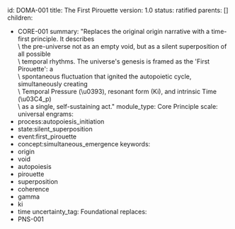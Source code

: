 id: DOMA-001
title: The First Pirouette
version: 1.0
status: ratified
parents: []
children:
- CORE-001
summary: "Replaces the original origin narrative with a time-first principle. It describes\
  \ the pre-universe not as an empty void, but as a silent superposition of all possible\
  \ temporal rhythms. The universe's genesis is framed as the 'First Pirouette': a\
  \ spontaneous fluctuation that ignited the autopoietic cycle, simultaneously creating\
  \ Temporal Pressure (\u0393), resonant form (Ki), and intrinsic Time (\u03C4_p)\
  \ as a single, self-sustaining act."
module_type: Core Principle
scale: universal
engrams:
- process:autopoiesis_initiation
- state:silent_superposition
- event:first_pirouette
- concept:simultaneous_emergence
keywords:
- origin
- void
- autopoiesis
- pirouette
- superposition
- coherence
- gamma
- ki
- time
uncertainty_tag: Foundational
replaces:
- PNS-001